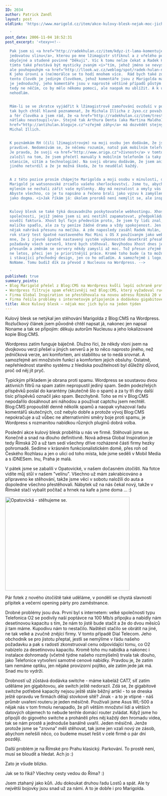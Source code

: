 ```yaml
---
ID: 2034
author: Patrick Zandl
layout: post
oldlink: 'https://www.marigold.cz/item/akce-kulovy-blesk-nejak-moc-jich-bylo-na-jeden-tyden

  '
post_date: 2006-11-04 18:52:31
post_excerpt: '<texy><!--

  Pak jsem si <a href="http://radekhulan.cz/item/kdyz-it-lama-komentuje-it">přečetl
  jedovatou slinu</a>, kterou po mne lžimagistr stříknul a z vřelého poděkování je
  obyčejné a studené povinné "Děkuji". Víc k tomu nelze čekat a Radek Hulán pro mne
  tímto také přestává být mysticky zvaným <i>"tím, jehož jméno se nevyslovuje"</i>,
  ale pouhopouhým <a href="http://llook.wz.cz/weblog/spot/radek-hulan-neni-magistr.php">lžimagistrem</a>.
  K jeho úrovni a (ne)morálce se to hodí mnohem více.  Rád bych také zdůraznil, že
  tento člověk je jediným člověkem, jehož komentáře jsou z Marigolda mazány. Důvod
  je jednoduchý, jeho komentáře jsou v naprosté většině případů půstým výmyslem, demagogií,
  tedy ne něčím, co by mělo někomu pomoci, ale naopak mu ublížit. A k ubližování přispívat
  nehodlám.


  Mám-li se ve zkratce vyjádřit k lžimagistrově zamořování ovzduší v poslední době,
  tak bych chtěl hlavně poznamenat, že Michala Illicha z Jyxo.cz považuji za morálního
  a fér člověka a jsem rád, že <a href="http://radekhulan.cz/item/trestni-oznameni-antihulan-a-michal-illich">lžimagistrově
  nátlaku neustoupil</a>. Stejně tak Arthura Denta (aka Martina Malého), jenž se <a
  href="http://antihulan.bloguje.cz">zřejmě záhy</a> má dozvědět stejný odsudek, jako
  Michal Illich.


  K poznámkám RH (čili lžimagistrovým) na moji osobu jen dodávám, že jsou vlastně
  pravdivé. Nedomnívám se, že něčemu rozumím, natož pak mobilním telefonům a telekomunikacím.
  Je pravda, že svoji <a href="http://www.ariga.cz">živnost</a> v tomto oboru jsem
  založil na tom, že jsem přečetl manuály k mobilním telefonům (a taky základnovým
  stanicím, sítím a technologiím). Na svoji obranu dodávám, že jsem ani nikdy nic
  jiného netvrdil a že je možná škoda, že to neudělal každý.


  A z této pozice prosím chápejte Marigolda a moji osobu v minulosti, dnes i v budoucnosti.
  Marigold je watsonovské zrcadlo vašeho sherlockovství. Jsme tu, abychom ostentativním
  mýlením se nechali zářit vaše myšlenky. Aby má neznalost a omyly vás téhož vyvarovali.
  Abyste všechno, co je tu napsáno a řečeno brali jako výzvu k zamyšlení, nikoliv
  jako dogma. <i>Jak říkám já: úkolem proroků není nemýlit se, ale inspirovat.   </i>


  Kulový blesk se také týká dosavadního poskytovatele webhostingu. Xhost byl prodán
  společnosti, jejíž jméno jsem si ani nestihl zapamatovat, předpokládám, že mi ho
  osvěží faktura. Xhost byl fajn především proto, že jsem ty lidi znal, sem tam to
  maličko spadlo, ale za ty peníze žádné drama a vždy spokojenost. Jen ta změna tak
  nějak nahrává přesunu na mečíka. A zde naposledy zasáhl Radek Hulán, když publikoval
  rok starý test špatně nastaveného Mac Mini s OS X používaným jako web server. Uklidnilo
  mne, že i zjevně špatně nastavený systém výkonnostně desetkrát přesahuje současné
  požadavky všech serverů, které bych stěhoval. Nevýhodou Xhost dnes je, že díky nejrůznějším
  přesunům a změnám se servery někdy zamyslí až moc. Tož přesun zřejmě bude, ale pravděpodobně
  ne letos, přeci jen je prioritnější práce. Kromě toho bude (a to možná letos) vyměněn
  i stávající přechodný design, jen co ho odladím. A samozřejmě i logo, co sem dal
  NoName. Tomu budiž dík za převod z Nucleusu na Wordpress. -->

  '
published: true
summary_points:
- Blog Marigold přešel z Blog:CMS na Wordpress kvůli lepší ochraně proti spamu.
- Wordpress filtruje spam efektivněji než Blog:CMS, který vyžadoval ruční zásahy.
- Firma Global Inspiration se přestěhovala na novou adresu Římská 20 v Praze.
- Firma řešila problémy s internetovým připojením a dodávkou gigabitového switche.
title: Akce Kulový blesk – nějak moc jich bylo na jeden týden
---
```


<texy>Kulový blesk se netýkal jen stěhování Marigolda z Blog:CMS na Wordpress. Rozlučkový článek jsem původně chtěl napsat já, nakonec jen napsal Noname a tak se připojím: děkuju autorům Nucleusu a jeho lokalizované kopie Blog:CMS. 

Wordpress zatím funguje báječně. Dlužno říci, že někdy vloni jsem na dvojkovou verzi přešel u jiných serverů a je to něco naprosto jiného, než jedničková verze, ani komfortem, ani stabilitou se to nedá srovnat. A samozřejmě ani množstvím funkcí a komfortem jejich obsluhy. Ostatně, nepřehlednost starého systému z hlediska použitelnosti byl důležitý důvod, proč od něj jít pryč. 

Typickým příkladem je obrana proti spamu. Wordpress se soustavou dvou aktivních filtrů na spam zatím nepropustil jediný spam. Sedm podezřelých příspěvků poslal do karantény (skutečně šlo o spam) a za ty tři dny další tisíc příspěvků označil jako spam. Bezchybně. Toho se mi v Blog:CMS nepodařilo dosáhnout ani náhodou a používat captchu jsem nechtěl. Blog:CMS propouštěl denně několik spamů a naopak vyhazoval řadu komentářů skutečných, což nebylo dobře a protože vývoj Blog:CMS nepokračuje a už vůbec ne alternativními směry boje proti spamu, je Wordpress s rozmanitou nabídkou různých pluginů dobrá volba.   

Poslední akce kulový blesk proběhla u nás ve firmě. Stěhovali jsme se. Konečně a snad na dlouho definitivně. Nová adresa Global Inspiration je tedy Římská 20 a už tam sedí všechny dříve rozházené části firmy hezky pohromadě. Sedíme v krásném funkcionalistickém domě, přes roh od Českého Rozhlasu a jen o ulici od toho místa, kde jsme seděli v Mobil Media a s iDNESem. Inu, Praha je malá. 

V pátek jsme se zabalili v Opatovické, v našem dočasném útočišti. Na fotce vidíte můj stůl v našem "velínu". Všechno už mám zakrabicováno a připraveno ke stěhování, takže jsme věci v sobotu naložili do auta a dopoledne všechno přestěhovali. Nábytek už na nás čekal nový, takže v Římské stačí vybalit počítač a hrnek na kafe a jsme doma ... :)

<img src="http://www.marigold.cz/wp-content/obrazky/03112006%28001%29.jpg" width="400" height="300" alt="Opatovická - stěhujeme se. " title="Opatovická - stěhujeme se. " />

Pár fotek z nového útočiště také uděláme, v pondělí se chystá slavností přípitek a večerní opening párty pro zaměstnance. 

Drobné problémy jsou dva. První byl s internetem: velké společnosti typu Telefonica O2 se podivily naší poptávce  na 100 Mb/s přípojku a nabídly nám desetinovou kapacitu s tím, že nám to jistě bude stačit a že do dvou měsíců ji tam máme. Kupodivu nám to nestačilo. Naštěstí stačilo se obrátit na jiné, ne tak velké a zvučně znějící firmy. V tomto případě Dial Telecom. Jeho obchodník se pro jistotu přeptal, jestli se nemýlíme v řádu našeho požadavku a pak s radostí zkonstruoval cenu odpovídající tomu, co O2 nabízelo za desetinovou kapacitu. Kromě toho mu nabídka a nakonec i instalace dohromady (včetně týdne našeho rozmýšelní) trvala tak dlouho, jako Telefonice vytvoření samotné cenové nabídky. Pravdou je, že zatím tam nemáme optiku, jen nějaké provizorní pojítko, ale zatím jede jak má. Snad mu to vydrží. 

Drobností už zůstává dodávka switche - máme kabeláž CAT7, síť zatím uděláme jen gigabitovou, ale switch ještě nedorazil. Zdá se, že gigabitové switche potřebné kapacity nejsou ještě stále běžný artikl - to se dneska ještě opravdu ve firmách dělají stovkové sítě? Jinak - a to je vtipné - náš průměr uvaření routeru je jeden měsíčně. Používali jsme Asus WL-500 a nějak nás v tom frmolu nenapadlo, že při větším množství lidí a větších datových objemech to nebude tenhle domácí router zvládat. Když jsme ho připojili do gigového switche a proháněli přes něj každý den hromadu videa, tak se nám prostě a jednoduše banálně uvařil. Jeden měsíčně. Jenže protože jsme se "zrovna" měli stěhovat, tak jsme jen vzali nový ze zásob, abychom neřešili něco, co budeme muset řešit v celé firmě o pár dní později.

Další problém je na Římské pro Prahu klasický. Parkování. To prostě není, musí se bloudit a hledat. Ach jo :)

Zato je všude blízko. 

Jak se to říká? Všechny cesty vedou do Říma? :)

Jsem ztahaný jako kůň. Jdu dokoukat druhou řadu Lostů a spát. Ale ty největší bojovky jsou snad už za námi. A to je dobře i pro Marigolda.